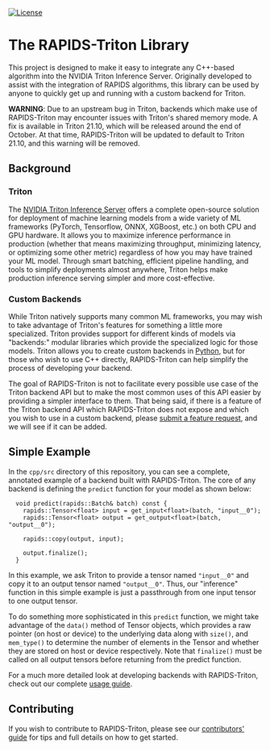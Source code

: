 <!--
Copyright (c) 2021, NVIDIA CORPORATION.

Licensed under the Apache License, Version 2.0 (the "License");
you may not use this file except in compliance with the License.
You may obtain a copy of the License at

    http://www.apache.org/licenses/LICENSE-2.0

Unless required by applicable law or agreed to in writing, software
distributed under the License is distributed on an "AS IS" BASIS,
WITHOUT WARRANTIES OR CONDITIONS OF ANY KIND, either express or implied.
See the License for the specific language governing permissions and
limitations under the License.
-->

[![License](https://img.shields.io/badge/License-Apache%202.0-blue.svg)](https://opensource.org/licenses/Apache-2.0)

# The RAPIDS-Triton Library

This project is designed to make it easy to integrate any C++-based algorithm
into the NVIDIA Triton Inference Server. Originally developed to assist with
the integration of RAPIDS algorithms, this library can be used by anyone to
quickly get up and running with a custom backend for Triton.

**WARNING**: Due to an upstream bug in Triton, backends which make use of
RAPIDS-Triton may encounter issues with Triton's shared memory mode. A fix is
available in Triton 21.10, which will be released around the end of October. At
that time, RAPIDS-Triton will be updated to default to Triton 21.10, and this
warning will be removed.

## Background

### Triton

The [NVIDIA Triton Inference
Server](https://developer.nvidia.com/nvidia-triton-inference-server) offers a
complete open-source solution for deployment of machine learning models from a
wide variety of ML frameworks (PyTorch, Tensorflow, ONNX, XGBoost, etc.) on
both CPU and GPU hardware. It allows you to maximize inference performance in
production (whether that means maximizing throughput, minimizing latency, or
optimizing some other metric) regardless of how you may have trained your ML
model. Through smart batching, efficient pipeline handling, and tools to
simplify deployments almost anywhere, Triton helps make production inference
serving simpler and more cost-effective.

### Custom Backends

While Triton natively supports many common ML frameworks, you may wish to take
advantage of Triton's features for something a little more specialized. Triton
provides support for different kinds of models via "backends:" modular
libraries which provide the specialized logic for those models. Triton allows
you to create custom backends in 
[Python](https://github.com/triton-inference-server/python_backend), but for
those who wish to use C++ directly, RAPIDS-Triton can help simplify the process
of developing your backend.

The goal of RAPIDS-Triton is not to facilitate every possible use case of the
Triton backend API but to make the most common uses of this API easier by
providing a simpler interface to them. That being said, if there is a feature
of the Triton backend API which RAPIDS-Triton does not expose and which you
wish to use in a custom backend, please [submit a feature
request](https://github.com/rapidsai/rapids-triton/issues), and we will see if
it can be added.

## Simple Example

In the `cpp/src` directory of this repository, you can see a complete,
annotated example of a backend built with RAPIDS-Triton. The core of any
backend is defining the `predict` function for your model as shown below:

```
  void predict(rapids::Batch& batch) const {
    rapids::Tensor<float> input = get_input<float>(batch, "input__0");
    rapids::Tensor<float> output = get_output<float>(batch, "output__0");

    rapids::copy(output, input);

    output.finalize();
  }
```

In this example, we ask Triton to provide a tensor named `"input__0"` and copy
it to an output tensor named `"output__0"`. Thus, our "inference" function in
this simple example is just a passthrough from one input tensor to one output
tensor.

To do something more sophisticated in this `predict` function, we might take
advantage of the `data()` method of Tensor objects, which provides a raw
pointer (on host or device) to the underlying data along with `size()`, and
`mem_type()` to determine the number of elements in the Tensor and whether they
are stored on host or device respectively. Note that `finalize()` must be
called on all output tensors before returning from the predict function.

For a much more detailed look at developing backends with RAPIDS-Triton,
check out our complete [usage guide](https://github.com/rapidsai/rapids-triton/blob/main/docs/usage.md).

## Contributing

If you wish to contribute to RAPIDS-Triton, please see our [contributors'
guide](https://github.com/rapidsai/rapids-triton/blob/main/CONTRIBUTING.md) for
tips and full details on how to get started.
